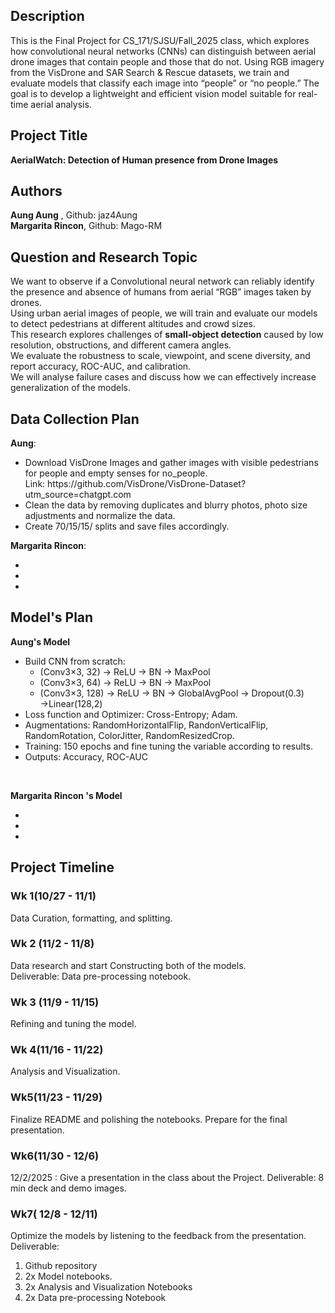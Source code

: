 ## Description
This is the Final Project for CS_171/SJSU/Fall_2025 class, which explores how convolutional neural networks (CNNs) can distinguish between aerial drone images that contain people and those that do not. Using RGB imagery from the VisDrone and SAR Search & Rescue datasets, we train and evaluate models that classify each image into “people” or “no people.” The goal is to develop a lightweight and efficient vision model suitable for real-time aerial analysis.

## Project Title
**AerialWatch: Detection of Human presence from Drone Images**

## Authors
**Aung Aung** , Github: jaz4Aung <br>
**Margarita Rincon**, Github: Mago-RM

## Question and Research Topic
We want to observe if a Convolutional neural network can reliably identify the presence and absence of humans from aerial “RGB”  images taken by drones. <br>
Using urban aerial images of people, we will train and evaluate our models to detect pedestrians at different altitudes and crowd sizes. <br>
This research explores challenges of **small-object detection** caused by low resolution, obstructions, and different camera angles.<br>
We evaluate the robustness to scale, viewpoint, and scene diversity, and report accuracy, ROC-AUC, and calibration.<br>
We will analyse failure cases and discuss how we can effectively increase generalization of the models.

## Data Collection Plan

**Aung**: 
<ul>
<li>Download VisDrone Images and gather images with visible pedestrians for  people and empty senses for no_people.<br> Link: https://github.com/VisDrone/VisDrone-Dataset?utm_source=chatgpt.com</li>
<li> Clean the data by removing duplicates and blurry photos, photo size adjustments and normalize the data.</li>
<li>Create 70/15/15/ splits and save files accordingly. </li>
</ul>

**Margarita Rincon**: 
<ul>
<li>  </li>
<li>  </li>
<li>  </li>

</ul>

## Model's Plan 

**Aung's Model**
<ul>
<li>Build CNN from scratch: 
<ul><li>(Conv3×3, 32) → ReLU → BN → MaxPool</li> 
       <li>(Conv3×3, 64) → ReLU → BN → MaxPool</li>
       <li>(Conv3×3, 128) → ReLU → BN → GlobalAvgPool → Dropout(0.3) →Linear(128,2) </li>
</ul>
<li>Loss function and Optimizer: Cross-Entropy; Adam.</li> 
<li>Augmentations: RandomHorizontalFlip, RandonVerticalFlip, RandomRotation, ColorJitter, RandomResizedCrop.</li>
<li> Training: 150 epochs and fine tuning the variable according to results.</li>
<li>Outputs: Accuracy, ROC-AUC</li>
</ul><br>

**Margarita Rincon 's Model**

<ul>
<li>  </li>
<li>  </li>
<li>  </li>

</ul>

## Project Timeline

### Wk 1(10/27 - 11/1)
Data Curation, formatting, and splitting.

### Wk 2 (11/2 - 11/8)
Data research and start Constructing both of the models. <br>
Deliverable: Data pre-processing notebook.

### Wk 3 (11/9 - 11/15)
Refining and tuning the model.
### Wk 4(11/16 - 11/22)
Analysis and Visualization.

### Wk5(11/23 - 11/29)
Finalize README and polishing the notebooks. Prepare for the final presentation.

### Wk6(11/30 - 12/6)
12/2/2025 : Give a presentation in the class about the Project. 
Deliverable: 8 min deck and demo images.

### Wk7( 12/8 - 12/11)
Optimize the models by listening to the feedback from the presentation.<br>
Deliverable: 
<ol>
<li>Github repository</li>
<li>2x Model notebooks.</li>
<li>2x Analysis and Visualization Notebooks</li>
<li>2x Data pre-processing Notebook</li>
</ol>

